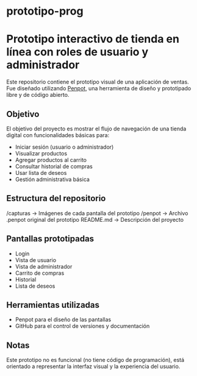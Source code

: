 # prototipo-prog
# Prototipo interactivo de tienda en línea con roles de usuario y administrador

Este repositorio contiene el prototipo visual de una aplicación de ventas. Fue diseñado utilizando [Penpot](https://penpot.app/), una herramienta de diseño y prototipado libre y de código abierto.

## Objetivo

El objetivo del proyecto es mostrar el flujo de navegación de una tienda digital con funcionalidades básicas para:

- Iniciar sesión (usuario o administrador)
- Visualizar productos
- Agregar productos al carrito
- Consultar historial de compras
- Usar lista de deseos
- Gestión administrativa básica

## Estructura del repositorio

/capturas         → Imágenes de cada pantalla del prototipo
/penpot           → Archivo .penpot original del prototipo
README.md         → Descripción del proyecto

## Pantallas prototipadas

- Login
- Vista de usuario
- Vista de administrador
- Carrito de compras
- Historial
- Lista de deseos

## Herramientas utilizadas

- Penpot para el diseño de las pantallas
- GitHub para el control de versiones y documentación

## Notas

Este prototipo no es funcional (no tiene código de programación), está orientado a representar la interfaz visual y la experiencia del usuario.

